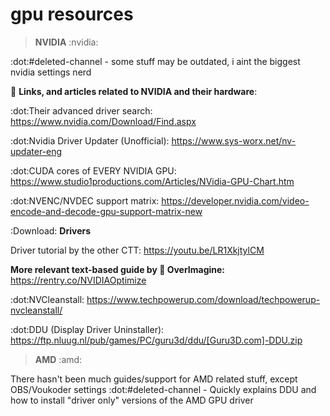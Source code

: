 # gpu resources

> **NVIDIA** :nvidia: 

:dot:#deleted-channel - some stuff may be outdated, i aint the biggest nvidia settings nerd

🔗 **Links, and articles related to NVIDIA and their hardware**:

:dot:Their advanced driver search: <https://www.nvidia.com/Download/Find.aspx>

:dot:Nvidia Driver Updater (Unofficial): <https://www.sys-worx.net/nv-updater-eng>

:dot:CUDA cores of EVERY NVIDIA GPU: <https://www.studio1productions.com/Articles/NVidia-GPU-Chart.htm>

:dot:NVENC/NVDEC support matrix: <https://developer.nvidia.com/video-encode-and-decode-gpu-support-matrix-new>

:Download: **Drivers**

Driver tutorial by the other CTT: <https://youtu.be/LR1XkjtylCM>

**More relevant text-based guide by 🐐 OverImagine:** <https://rentry.co/NVIDIAOptimize>

:dot:NVCleanstall: <https://www.techpowerup.com/download/techpowerup-nvcleanstall/>

:dot:DDU (Display Driver Uninstaller): <https://ftp.nluug.nl/pub/games/PC/guru3d/ddu/[Guru3D.com]-DDU.zip>


> **AMD** :amd: 

There hasn't been much guides/support for AMD related stuff, except OBS/Voukoder settings
:dot:#deleted-channel - Quickly explains DDU and how to install "driver only" versions of the AMD GPU driver

